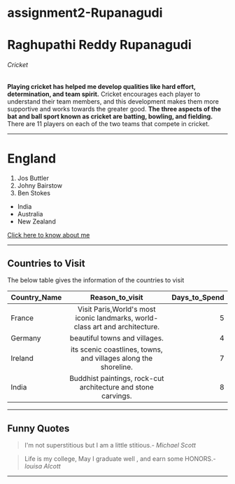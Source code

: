 # assignment2-Rupanagudi
# Raghupathi Reddy Rupanagudi
###### Cricket
**Playing cricket has helped me develop qualities like hard effort, determination, and team spirit.**
Cricket encourages each player to understand their team members, and this development makes them
more supportive and works towards the greater good. **The three aspects of the bat and ball sport known  as cricket are batting, bowling, and fielding.** There are 11 players on each of the two teams that compete in cricket.

---

# England
1. Jos Buttler
2. Johny Bairstow
3. Ben Stokes

- India
- Australia
- New Zealand

[Click here to know about me](AboutMe.md)


---
## Countries to Visit

The below table gives the information of the countries to visit 

| **Country_Name**| **Reason_to_visit**| **Days_to_Spend**|
|--- | :---:| ---:|
| France  |  Visit Paris,World's most iconic landmarks, world-class art and architecture. | 5 |
| Germany | beautiful towns and villages. | 4 |
|Ireland  | its scenic coastlines, towns, and villages along the shoreline. | 7 |
|India    | Buddhist paintings, rock-cut architecture and stone carvings. | 8 |

---

## Funny Quotes

> I'm not superstitious but I am a little stitious.- *Michael Scott*


> Life is my college, May I graduate well , and earn some HONORS.- *louisa Alcott*

---